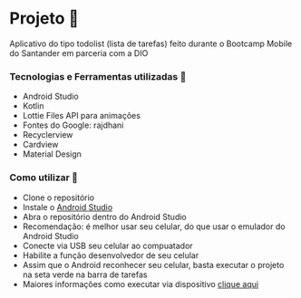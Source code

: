 #   Projeto :iphone:
Aplicativo do tipo todolist (lista de tarefas) feito durante o Bootcamp Mobile do Santander em parceria com a DIO

### Tecnologias e Ferramentas utilizadas :robot: 
- Android Studio
- Kotlin
- Lottie Files API para animações
- Fontes do Google: rajdhani
- Recyclerview
- Cardview
- Material Design

### Como utilizar 🏃
- Clone o repositório
- Instale o [Android Studio](https://developer.android.com/studio)
- Abra o repositório dentro do Android Studio
- Recomendação: é melhor usar seu celular, do que usar o emulador do Android Studio
- Conecte via USB seu celular ao compuatador
- Habilite a função desenvolvedor de seu celular
- Assim que o Android reconhecer seu celular, basta executar o projeto na seta verde na barra de tarefas
- Maiores informações como executar via dispositivo [clique aqui](https://www.youtube.com/watch?v=aRFmmByY7k8)
